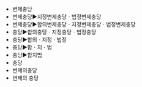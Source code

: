- 변제충당
- 변제충당▶️지정변제충당ㆍ법정변제충당
- 변제충당▶️합의변제충당ㆍ지정변제충당ㆍ법정변제충당
- 충당▶️합의충당ㆍ지정충당ㆍ법정충당
- 충당▶️합의ㆍ지정ㆍ법정
- 충당▶️합ㆍ지ㆍ법
- 충당▶️합지법
- 충당
- 변제의충당
- 변제의 충당